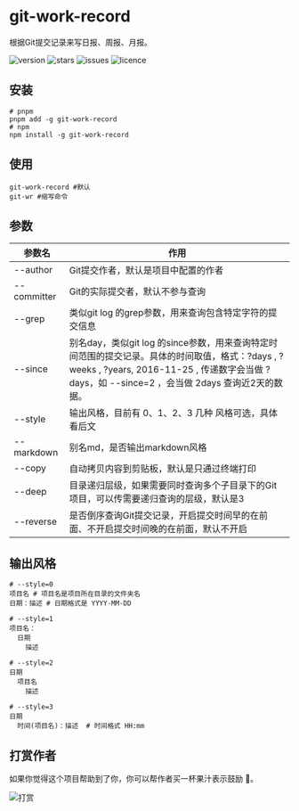 # git-work-record

根据Git提交记录来写日报、周报、月报。

<div>
  <img src="https://img.shields.io/npm/v/git-work-record"  style="flat-square" alt="version">
  <img src="https://img.shields.io/github/stars/iamxiyang/git-work-record" alt="stars">
  <img src="https://img.shields.io/github/issues/iamxiyang/git-work-record" alt="issues">
  <img src="https://img.shields.io/npm/l/git-work-record" alt="licence">
</div>

## 安装

```shell
# pnpm
pnpm add -g git-work-record
# npm
npm install -g git-work-record
```

## 使用

```shell
git-work-record #默认
git-wr #缩写命令
```

## 参数

|  参数名  |  作用  |
| ------- | ------ |
| --author | Git提交作者，默认是项目中配置的作者 |
| --committer | Git的实际提交者，默认不参与查询 |
| --grep | 类似git log 的grep参数，用来查询包含特定字符的提交信息 |
| --since | 别名day，类似git log 的since参数，用来查询特定时间范围的提交记录。具体的时间取值，格式：?days , ?weeks , ?years, 2016-11-25 , 传递数字会当做 ?days，如 --since=2 ，会当做 2days 查询近2天的数据。 |
| --style | 输出风格，目前有 0、1、2、3 几种 风格可选，具体看后文 |
| --markdown | 别名md，是否输出markdown风格 |
| --copy | 自动拷贝内容到剪贴板，默认是只通过终端打印 |
| --deep | 目录递归层级，如果需要同时查询多个子目录下的Git项目，可以传需要递归查询的层级，默认是3  |
| --reverse | 是否倒序查询Git提交记录，开启提交时间早的在前面、不开启提交时间晚的在前面，默认不开启  |

## 输出风格

```shell
# --style=0
项目名 # 项目名是项目所在目录的文件夹名
日期：描述 # 日期格式是 YYYY-MM-DD
```

```shell
# --style=1
项目名：
  日期
    描述
```

```shell
# --style=2
日期
  项目名
    描述
```

```shell
# --style=3
日期
  时间(项目名)：描述  # 时间格式 HH:mm
```

## 打赏作者

如果你觉得这个项目帮助到了你，你可以帮作者买一杯果汁表示鼓励 🍹。

![打赏](https://test-1309419893.cos.ap-shanghai.myqcloud.com/%E6%89%93%E8%B5%8F.jpg)
